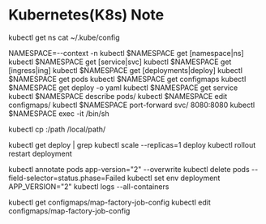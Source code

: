 Kubernetes(K8s) Note
====================

kubectl get ns
cat ~/.kube/config

NAMESPACE=--context <k8s-context> -n <namespace>
kubectl $NAMESPACE get [namespace|ns]
kubectl $NAMESPACE get [service|svc]
kubectl $NAMESPACE get [ingress|ing]
kubectl $NAMESPACE get [deployments|deploy]
kubectl $NAMESPACE get pods
kubectl $NAMESPACE get configmaps
kubectl $NAMESPACE get deploy <service> -o yaml
kubectl $NAMESPACE get service <service>
kubectl $NAMESPACE describe pods/<pod>
kubectl $NAMESPACE edit configmaps/<config>
kubectl $NAMESPACE port-forward svc/<service> 8080:8080
kubectl $NAMESPACE exec -it <pod> /bin/sh

kubectl cp <pod>:/path /local/path/

kubectl get deploy | grep <dep>
kubectl scale --replicas=1 deploy <dep>
kubectl rollout restart deployment <dep>

kubectl annotate pods <pod> app-version="2" --overwrite
kubectl delete pods --field-selector=status.phase=Failed
kubectl set env deployment <dep> APP\_VERSION="2"
kubectl logs <pod> --all-containers

kubectl get configmaps/map-factory-job-config
kubectl edit configmaps/map-factory-job-config

